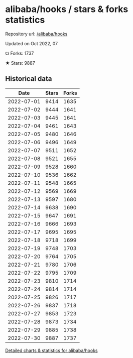 # alibaba/hooks / stars & forks statistics

Repository url: [/alibaba/hooks](https://github.com/alibaba/hooks)

Updated on Oct 2022, 07

☋ Forks: 1737

★ Stars: 9887

## Historical data
| Date | Stars | Forks |
|------|-------|-------|
| 2022-07-01 | 9414 | 1635 | 
| 2022-07-02 | 9444 | 1641 | 
| 2022-07-03 | 9445 | 1641 | 
| 2022-07-04 | 9461 | 1643 | 
| 2022-07-05 | 9480 | 1646 | 
| 2022-07-06 | 9496 | 1649 | 
| 2022-07-07 | 9511 | 1652 | 
| 2022-07-08 | 9521 | 1655 | 
| 2022-07-09 | 9528 | 1660 | 
| 2022-07-10 | 9536 | 1662 | 
| 2022-07-11 | 9548 | 1665 | 
| 2022-07-12 | 9569 | 1669 | 
| 2022-07-13 | 9597 | 1680 | 
| 2022-07-14 | 9638 | 1690 | 
| 2022-07-15 | 9647 | 1691 | 
| 2022-07-16 | 9666 | 1693 | 
| 2022-07-17 | 9695 | 1695 | 
| 2022-07-18 | 9718 | 1699 | 
| 2022-07-19 | 9748 | 1703 | 
| 2022-07-20 | 9764 | 1705 | 
| 2022-07-21 | 9780 | 1706 | 
| 2022-07-22 | 9795 | 1709 | 
| 2022-07-23 | 9810 | 1714 | 
| 2022-07-24 | 9814 | 1714 | 
| 2022-07-25 | 9826 | 1717 | 
| 2022-07-26 | 9837 | 1718 | 
| 2022-07-27 | 9853 | 1723 | 
| 2022-07-28 | 9873 | 1734 | 
| 2022-07-29 | 9885 | 1738 | 
| 2022-07-30 | 9887 | 1737 | 


[Detailed charts & statistics for alibaba/hooks](https://reviewgithub.com/rep/alibaba/hooks)
